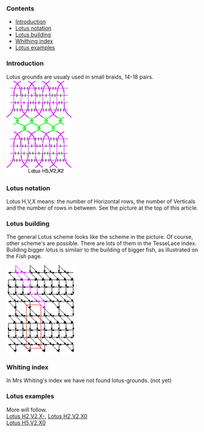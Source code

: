 ### Contents
* [Introduction](#introduction)
* [Lotus notation](#lotus-notation)
* [Lotus building](#lotus-building)
* [Whithing index](#whiting-index)
* [Lotus examples](#lotus-examples)

### Introduction
Lotus grounds are usualy used in small braids, 14-18 pairs.        
![lotus pair dia][lotus_wt]

### Lotus notation
Lotus H,V,X means: the number of Horizontal rows, the number of Verticals and the number of rows in between. See the picture at the top of this article. 

### Lotus building
The general Lotus scheme looks like the scheme in the picture. Of course, other scheme's are possible. There are lots of them in the TesseLace index.   
Building bigger lotus is similair to the building of bigger fish, as illustrated on the _Fish_ page.

![lotus generator][lotus_gen]

### Whiting index
In Mrs Whiting's index we have not found lotus-grounds. (not yet)

### Lotus examples
More will follow.       
[Lotus H2,V2,X-][L22-], [Lotus H2,V2,X0][L220]   
[Lotus H5,V2,X0][L520]   

[lotus_wt]: https://github.com/MAETempels/MAE-gf/blob/master/images_wt/gf%20lotus%20wt.png
[lotus_gen]: https://github.com/MAETempels/MAE-gf/blob/master/images/gf%20lotus%20gen.png

[L220]: https://d-bl.github.io/GroundForge/index.html?m=5-%0A12%0A66%0A4-%3Bbricks%3B16%3B16%3B0%3B0&s1=ctc%20B4%3Dctcll%20B1%3Dctcrr%20A2%3Dctctt
[L22-]: https://d-bl.github.io/GroundForge/index.html?m=4-%0A12%0A88%3Bbricks%3B16%3B16%3B0%3B0&s1=ctc%20A3%3Dctclll%20A1%3Dctcrrr%20
[L520]: https://d-bl.github.io/GroundForge/index.html?m=7-%0A12%0A99%0A11%0A88%0A22%3Bchecker%3B16%3B16%3B0%3B0&s1=ctc%20A6%3Dctclll%20A1%3Dctcrr%20B2%3Dctcl%20A3%3Dctcrr%20A4%3Dctclll